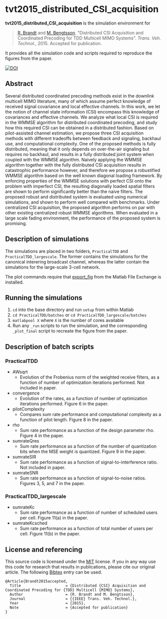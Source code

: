 tvt2015_distributed_CSI_acquisition
====

**tvt2015_distributed_CSI_acquisition** is the simulation environment for
> [R. Brandt][rabr5411] and [M. Bengtsson][matben]. "Distributed CSI Acquisition and Coordinated
Precoding for TDD Multicell MIMO Systems". *Trans. Veh. Technol.*, 2015. Accepted for publication.

It provides all the simulation code and scripts required to reproduce the 
figures from the paper.

[![DOI](https://zenodo.org/badge/6698/rasmusbrandt/tvt2015_distributed_CSI_acquisition.svg)](http://dx.doi.org/10.5281/zenodo.16939)

## Abstract
Several distributed coordinated precoding methods exist in the downlink multicell MIMO literature, many of which assume perfect knowledge of received signal covariance and local effective channels. In this work, we let the notion of channel state information (CSI) encompass this knowledge of covariances and effective channels. We analyze what local CSI is required in the WMMSE algorithm for distributed coordinated precoding, and study how this required CSI can be obtained in a distributed fashion. Based on pilot-assisted channel estimation, we propose three CSI acquisition methods with different tradeoffs between feedback and signaling, backhaul use, and computational complexity. One of the proposed methods is fully distributed, meaning that it only depends on over-the-air signaling but requires no backhaul, and results in a fully distributed joint system when coupled with the WMMSE algorithm. Naively applying the WMMSE algorithm together with the fully distributed CSI acquisition results in catastrophic performance however, and therefore we propose a robustified WMMSE algorithm based on the well known diagonal loading framework. By enforcing properties of the WMMSE solutions with perfect CSI onto the problem with imperfect CSI, the resulting diagonally loaded spatial filters are shown to perform significantly better than the naive filters. The proposed robust and distributed system is evaluated using numerical simulations, and shown to perform well compared with benchmarks. Under centralized CSI acquisition, the proposed algorithm performs on par with other existing centralized robust WMMSE algorithms. When evaluated in a large scale fading environment, the performance of the proposed system is promising.

## Description of simulations
The simulations are placed in two folders, `PracticalTDD` and `PracticalTDD_largescale`. The former contains the simulations for the canonical interering broadcast channel, whereas the latter contain the simulations for the large-scale 3-cell network.

The plot commands require that [export_fig](https://www.mathworks.com/matlabcentral/fileexchange/23629-export-fig) from the Matlab File Exchange is installed.

## Running the simulations
1. `cd` into the base directory and run `setup` from within Matlab
2. `cd PracticalTDD/batches` or `cd PracticalTDD_largescale/batches`
3. `matlabpool X` where `X` is the number of cores available
4. Run any `_run` scripts to run the simulation, and the corresponding 
   `_plot_final` script to recreate the figure from the paper.

## Description of batch scripts
### PracticalTDD
- AWsqrt
  - Evolution of the Frobenius norm of the weighted receive filters, as a function of number of optimization iterations performed. Not included in paper.
- convergence
  - Evolution of the rates, as a function of number of optimization iterations performed. Figure 6 in the paper.
- pilotComplexity
  - Compares sum rate performance and computational complexity as a function of pilot length. Figure 8 in the paper.
- rho
  - Sum rate performance as a function of the design parameter rho. Figure 4 in the paper.
- sumrateQres
  - Sum rate performance as a function of the number of quantization bits when the MSE weight is quantized. Figure 9 in the paper.
- sumrateSIR
  - Sum rate performance as a function of signal-to-interference ratio. Not included in paper.
- sumrateSNR
  - Sum rate performance as a function of signal-to-noise ratios. Figures 3, 5, and 7 in the paper.

### PracticalTDD_largescale
- sumrateKc
  - Sum rate performance as a function of number of scheduled users per cell. Figure 11(a) in the paper.
- sumrateKcsched
  - Sum rate performance as a function of total number of users per cell. Figure 11(b) in the paper.

## License and referencing
This source code is licensed under the [MIT][mit] license. If you in any way use this code for research that results in publications, please cite our original article. The following [Bibtex][bibtex] entry can be used.

```
@Article{Brandt2015accepted,
  Title                    = {Distributed {CSI} Acquisition and Coordinated Precoding for {TDD} Multicell {MIMO} Systems},
  Author                   = {R. Brandt and M. Bengtsson},
  Journal                  = {{IEEE} Trans. Veh. Technol.},
  Year                     = {2015},
  Note                     = {Accepted for publication}
}
```

[rabr5411]: http://www.kth.se/profile/rabr5411
[matben]: http://www.kth.se/profile/matben
[mit]: http://choosealicense.com/licenses/mit
[bibtex]: http://www.bibtex.org/
